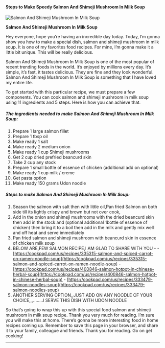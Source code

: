             

#### Steps to Make Speedy Salmon And Shimeji Mushroom In Milk Soup

![Salmon And Shimeji Mushroom In Milk Soup](https://img-global.cpcdn.com/recipes/6038878979883008/751x532cq70/salmon-and-shimeji-mushroom-in-milk-soup-recipe-main-photo.jpg)

**Salmon And Shimeji Mushroom In Milk Soup**

Hey everyone, hope you’re having an incredible day today. Today, I’m gonna show you how to make a special dish, salmon and shimeji mushroom in milk soup. It is one of my favorites food recipes. For mine, I’m gonna make it a little bit unique. This will be really delicious.

Salmon And Shimeji Mushroom In Milk Soup is one of the most popular of recent trending foods in the world. It’s enjoyed by millions every day. It’s simple, it’s fast, it tastes delicious. They are fine and they look wonderful. Salmon And Shimeji Mushroom In Milk Soup is something that I have loved my entire life.

To get started with this particular recipe, we must prepare a few components. You can cook salmon and shimeji mushroom in milk soup using 11 ingredients and 5 steps. Here is how you can achieve that.

##### The ingredients needed to make Salmon And Shimeji Mushroom In Milk Soup:

1.  Prepare 1 large salmon fillet
2.  Prepare 1 tbsp oil
3.  Make ready 1 salt
4.  Make ready 2 medium onion
5.  Make ready 1 cup Shimeji mushrooms
6.  Get 2 cup dried prefried beancurd skin
7.  Take 2 cup any stock
8.  Prepare 1 small bottle of essence of chicken (additional add on optional)
9.  Make ready 1 cup milk / creme
10.  Get pasta option
11.  Make ready 150 grams Udon noodle

##### Steps to make Salmon And Shimeji Mushroom In Milk Soup:

1.  Season the salmon with salt then with little oil,Pan fried Salmon on both side till its lightly crispy and brown but not over cook,
2.  Add in the onion and shimeji mushrooms with the dried beancurd skin then add in the stock and (optional additional 1bottle of essence of chicken) then bring it to a boil then add in the milk and gently mix well and off heat and serve immediately
3.  Pan fried salmon and shimeji mushroom with beancurd skin in essence of chicken milk soup
4.  BELOW ARE,FEW SALMON RECIPE,I AM GLAD TO SHARE WITH YOU - - [https://cookpad.com/us/recipes/335315-salmon-and-spiced-carrot-on-ramen-noodle-soup](https://cookpad.com/us/recipes/335315-salmon-and-spiced-carrot-on-ramen-noodle-soup) - [https://cookpad.com/us/recipes/400846-salmon-hotpot-in-chinese-herbal-soup](https://cookpad.com/us/recipes/400846-salmon-hotpot-in-chinese-herbal-soup) - [https://cookpad.com/us/recipes/333479-salmon-noodles-soup](https://cookpad.com/us/recipes/333479-salmon-noodles-soup)
5.  ANOTHER SERVING OPTION,,JUST ADD ON ANY NOODLE OF YOUR CHOICE,,,……..I SERVE THIS DISH WITH UDON NOODLE

So that’s going to wrap this up with this special food salmon and shimeji mushroom in milk soup recipe. Thank you very much for reading. I’m sure you will make this at home. There’s gonna be more interesting food in home recipes coming up. Remember to save this page in your browser, and share it to your family, colleague and friends. Thank you for reading. Go on get cooking!

* * *